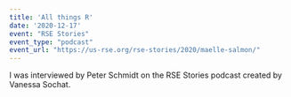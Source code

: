 ```yaml
---
title: 'All things R'
date: '2020-12-17'
event: "RSE Stories"
event_type: "podcast"
event_url: "https://us-rse.org/rse-stories/2020/maelle-salmon/"
---
```


I was interviewed by Peter Schmidt on the RSE Stories podcast created by Vanessa Sochat.
